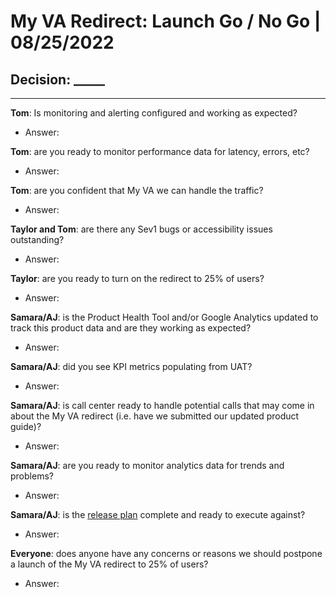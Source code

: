 # My VA Redirect: Launch Go / No Go | 08/25/2022

## Decision: _____

---

**Tom**: Is monitoring and alerting configured and working as expected?
- Answer: 

**Tom**: are you ready to monitor performance data for latency, errors, etc?
- Answer: 

**Tom**: are you confident that My VA we can handle the traffic?
- Answer: 

**Taylor and Tom**: are there any Sev1 bugs or accessibility issues outstanding?
- Answer: 

**Taylor**: are you ready to turn on the redirect to 25% of users?
- Answer: 

**Samara/AJ**: is the Product Health Tool and/or Google Analytics updated to track this product data and are they working as expected?
- Answer: 

**Samara/AJ**: did you see KPI metrics populating from UAT?
- Answer: 

**Samara/AJ**: is call center ready to handle potential calls that may come in about the My VA redirect (i.e. have we submitted our updated product guide)?
- Answer: 

**Samara/AJ**: are you ready to monitor analytics data for trends and problems?
- Answer: 

**Samara/AJ**: is the [release plan](https://github.com/department-of-veterans-affairs/va.gov-team/blob/master/products/identity-personalization/my-va/my-va-redirect/launch-materials/my-va-redirect-release-plan.md#my-va-redirect-release-plan) complete and ready to execute against?
- Answer: 

**Everyone**: does anyone have any concerns or reasons we should postpone a launch of the My VA redirect to 25% of users?
- Answer: 
